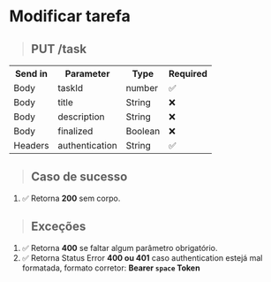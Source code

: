 # Modificar tarefa

> ## PUT **/task**

<table>
  <tr>
    <th>Send in</th>
    <th>Parameter</th>
    <th>Type</th>
    <th>Required</th>
  </tr>
  <tr>
    <td>Body</td>
    <td>taskId</td>
    <td>number</td>
    <td>✅</td>
  </tr>
  <tr>
    <td>Body</td>
    <td>title</td>
    <td>String</td>
    <td>❌</td>
  </tr>
  <tr>
   <td>Body</td>
   <td>description</td>
    <td>String</td>
    <td>❌</td>
  </tr>
  <tr>
   <td>Body</td>
   <td>finalized</td>
    <td>Boolean</td>
    <td>❌</td>
  </tr>
  <tr>
   <td>Headers</td>
   <td>authentication</td>
    <td>String</td>
    <td>✅</td>
  </tr>
</table>

> ## Caso de sucesso

1.  ✅ Retorna **200** sem corpo.

> ## Exceções

1. ✅ Retorna **400** se faltar algum parâmetro obrigatório.
2. ✅ Retorna Status Error **400 ou 401** caso authentication estejá mal formatada, formato corretor: **Bearer `space` Token**
